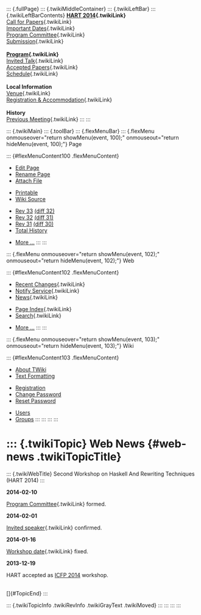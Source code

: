 ::: {.fullPage}
::: {.twikiMiddleContainer}
::: {.twikiLeftBar}
::: {.twikiLeftBarContents}
**[HART 2014](WebHome){.twikiLink}**\
[Call for Papers](CallForPapers){.twikiLink}\
[Important Dates](ImportantDates){.twikiLink}\
[Program Committee](ProgramCommittee){.twikiLink}\
[Submission](PaperSubmission){.twikiLink}\
\
**[Program](Program){.twikiLink}**\
[Invited Talk](InvitedTalks){.twikiLink}\
[Accepted Papers](AcceptedPapers){.twikiLink}\
[Schedule](Program){.twikiLink}\
\
**Local Information**\
[Venue](WorkshopVenue){.twikiLink}\
[Registration & Accommodation](RegistrationAndAccomodation){.twikiLink}\
\
**History**\
[Previous Meeting](PreviousMeetings){.twikiLink}
:::
:::

::: {.twikiMain}
::: {.toolBar}
::: {.flexMenuBar}
::: {.flexMenu onmouseover="return showMenu(event, 100);" onmouseout="return hideMenu(event, 100);"}
Page

::: {#flexMenuContent100 .flexMenuContent}
-   [Edit
    Page](http://www.program-transformation.org/edit/HART14/WebNews?t=1536827638)
-   [Rename
    Page](http://www.program-transformation.org/rename/HART14/WebNews)
-   [Attach
    File](http://www.program-transformation.org/attach/HART14/WebNews)

<!-- -->

-   [Printable](http://www.program-transformation.org/view/HART14/WebNews?skin=print.pattern)
-   [Wiki
    Source](http://www.program-transformation.org/view/HART14/WebNews?skin=text&raw=on&contenttype=text/plain)

<!-- -->

-   [Rev
    33](http://www.program-transformation.org/view/HART14/WebNews?rev=1.33)
    [(diff 32)](http://www.program-transformation.org/rdiff/HART14/WebNews?rev1=1.33&rev2=1.32)
-   [Rev
    32](http://www.program-transformation.org/view/HART14/WebNews?rev=1.32)
    [(diff 31)](http://www.program-transformation.org/rdiff/HART14/WebNews?rev1=1.32&rev2=1.31)
-   [Rev
    31](http://www.program-transformation.org/view/HART14/WebNews?rev=1.31)
    [(diff 30)](http://www.program-transformation.org/rdiff/HART14/WebNews?rev1=1.31&rev2=1.30)
-   [Total
    History](http://www.program-transformation.org/rdiff/HART14/WebNews)

<!-- -->

-   [More
    \...](http://www.program-transformation.org/oops/HART14/WebNews?template=oopsmore&param1=1.33&param2=1.33)
:::
:::

::: {.flexMenu onmouseover="return showMenu(event, 102);" onmouseout="return hideMenu(event, 102);"}
Web

::: {#flexMenuContent102 .flexMenuContent}
-   [Recent Changes](WebChanges){.twikiLink}
-   [Notify Service](WebNotify){.twikiLink}
-   [News](WebNews){.twikiLink}

<!-- -->

-   [Page Index](WebIndex){.twikiLink}
-   [Search](WebSearch){.twikiLink}

<!-- -->

-   [More
    \...](http://www.program-transformation.org/oops/HART14/WebNews?template=oopsmore&param1=1.33&param2=1.33)
:::
:::

::: {.flexMenu onmouseover="return showMenu(event, 103);" onmouseout="return hideMenu(event, 103);"}
Wiki

::: {#flexMenuContent103 .flexMenuContent}
-   [About
    TWiki](http://www.program-transformation.org/view/TWiki/WebHome)
-   [Text
    Formatting](http://www.program-transformation.org/view/TWiki/TextFormattingRules)

<!-- -->

-   [Registration](http://www.program-transformation.org/view/TWiki/TWikiRegistration)
-   [Change
    Password](http://www.program-transformation.org/view/TWiki/ChangePassword)
-   [Reset
    Password](http://www.program-transformation.org/view/TWiki/ResetPassword)

<!-- -->

-   [Users](http://www.program-transformation.org/view/Main/TWikiUsers)
-   [Groups](http://www.program-transformation.org/view/Main/TWikiGroups)
:::
:::
:::
:::

::: {.twikiTopic}
Web News {#web-news .twikiTopicTitle}
========

::: {.twikiWebTitle}
Second Workshop on Haskell And Rewriting Techniques (HART 2014)
:::

**2014-02-10**

[Program Committee](ProgramCommittee){.twikiLink} formed.

**2014-02-01**

[Invited speaker](InvitedTalks){.twikiLink} confirmed.

**2014-01-16**

[Workshop date](ImportantDates){.twikiLink} fixed.

**2013-12-19**

HART accepted as [ICFP 2014](http://icfpconference.org/icfp2014)
workshop.

\
[]{#TopicEnd}
:::

::: {.twikiTopicInfo .twikiRevInfo .twikiGrayText .twikiMoved}
:::
:::
:::
:::
